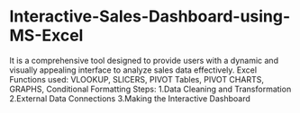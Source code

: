 # Interactive-Sales-Dashboard-using-MS-Excel
It is a comprehensive tool designed to provide users with a dynamic and visually appealing interface to analyze sales data effectively. 
Excel Functions used: VLOOKUP, SLICERS, PIVOT Tables, PIVOT CHARTS, GRAPHS, Conditional Formatting
Steps: 
1.Data Cleaning and Transformation 
2.External Data Connections 
3.Making the Interactive Dashboard

